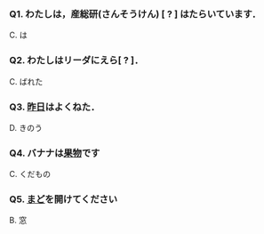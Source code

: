 ### Q1. わたしは，産総研(さんそうけん) [ ? ] はたらいています．
C. は
### Q2. わたしはリーダにえら[ ? ]．
C. ばれた
### Q3. <u>昨日</u>はよくねた．
D. きのう
### Q4. バナナは<u>果物</u>です
C. くだもの
### Q5. <u>まど</u>を開けてください
B. 窓
